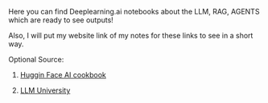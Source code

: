 
Here you can find Deeplearning.ai notebooks about the LLM, RAG, AGENTS which are ready to see outputs!

Also, I will put my website link of my notes for these links to see in a short way. 







Optional Source:

1. [Huggin Face AI cookbook](https://huggingface.co/learn/cookbook/en/index)

2. [LLM University](https://cohere.com/llmu?ref=txt.cohere.com)

